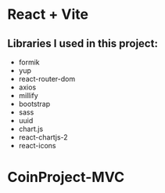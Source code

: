 # React + Vite

## Libraries I used in this project:

- formik
- yup
- react-router-dom
- axios
- millify
- bootstrap
- sass
- uuid
- chart.js
- react-chartjs-2
- react-icons
# CoinProject-MVC
